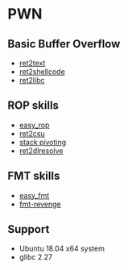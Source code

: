 # PWN 

## Basic Buffer Overflow

* [ret2text](https://github.com/qqgnoe466263/My-PWN-Life/tree/master/tutorial/ret2text)
* [ret2shellcode](https://github.com/qqgnoe466263/My-PWN-Life/tree/master/tutorial/ret2shellcode)
* [ret2libc](https://github.com/qqgnoe466263/My-PWN-Life/tree/master/tutorial/ret2libc)

## ROP skills

* [easy_rop](https://github.com/qqgnoe466263/My-PWN-Life/tree/master/tutorial/easy_rop)
* [ret2csu](https://github.com/qqgnoe466263/My-PWN-Life/tree/master/tutorial/ret2csu)
* [stack pivoting](https://github.com/qqgnoe466263/My-PWN-Life/tree/master/tutorial/stack_pivoting)
* [ret2dlresolve](https://github.com/qqgnoe466263/My-PWN-Life/tree/master/tutorial/retdlresolve)

## FMT skills

* [easy_fmt](https://github.com/qqgnoe466263/My-PWN-Life/tree/master/tutorial/easy_fmt)
* [fmt-revenge](https://github.com/qqgnoe466263/My-PWN-Life/tree/master/tutorial/fmt-revenge)

## Support
* Ubuntu 18.04 x64 system
* glibc 2.27
